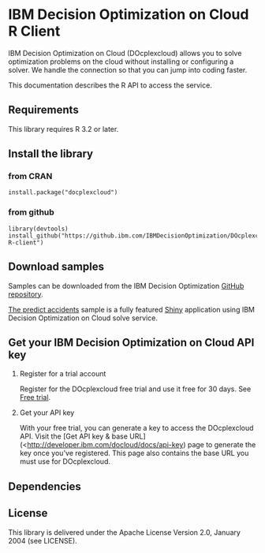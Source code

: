# IBM Decision Optimization on Cloud R Client

IBM Decision Optimization on Cloud (DOcplexcloud) allows you to solve optimization
problems on the cloud without installing or configuring a solver. We handle
the connection so that you can jump into coding faster.

This documentation describes the R API to access the service. 

## Requirements

This library requires R 3.2 or later.

## Install the library

### from CRAN

    install.package("docplexcloud")

### from github

    library(devtools)
    install_github("https://github.ibm.com/IBMDecisionOptimization/DOcplexcloud-R-client")

## Download samples

Samples can be downloaded from the IBM Decision Optimization [GitHub repository](<https://github.com/IBMDecisionOptimization/>).

[The predict accidents](https://github.ibm.com/IBMDecisionOptimization/DOcplexcloud-predict-accidents-sample)
sample is a fully featured [Shiny](<https://shiny.rstudio.com/>)
application using IBM Decision Optimization on Cloud solve service.

## Get your IBM Decision Optimization on Cloud API key
   
 1. Register for a trial account
 
 	Register for the DOcplexcloud free trial and use it free for 30 days. See 
 	[Free trial](https://developer.ibm.com/docloud/try-docloud-free).
 
 2. Get your API key
 
    With your free trial, you can generate a key to access the DOcplexcloud API. 
    Visit the 
    [Get API key & base URL](<http://developer.ibm.com/docloud/docs/api-key) 
    page to generate the key once you've registered. This page also contains 
    the base URL you must use for DOcplexcloud.
 
## Dependencies


## License

This library is delivered under the Apache License Version 2.0, January 2004 (see LICENSE).

